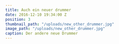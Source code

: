 ```yaml
---
title: Auch ein neuer drummer
date: 2016-12-10 19:34:00 Z
position: 3
thumbnail_path: "/uploads/new_other_drummer.jpg"
image_path: "/uploads/new_other_drummer.jpg"
caption: Der andere neue Drummer
---
```



